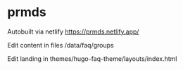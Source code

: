# prmds

Autobuilt via netlify https://prmds.netlify.app/

Edit content in files /data/faq/groups

Edit landing in themes/hugo-faq-theme/layouts/index.html